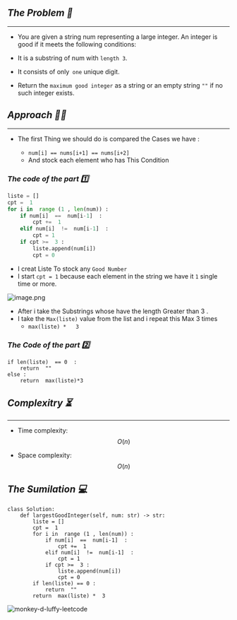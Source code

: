 ## *The Problem 🤔*    
---   

- You are given a string num representing a large integer. An integer is good if it meets the following conditions:

- It is a substring of num with `length 3`.   

- It consists of only` one` unique digit.  

- Return the `maximum good integer` as a string or an empty string `""` if no such integer exists.   

## *Approach ⛓️‍💥*   
---

-  The first Thing we should do is compared the Cases we have :   

    -  `num[i] == nums[i+1] == nums[i+2]`   
    - And stock each element who has This Condition   



###  *The code of the part 1️⃣*  
```py
liste = []     
cpt =  1  
for i in  range (1 , len(num)) :    
    if num[i]  ==  num[i-1]  :    
        cpt +=  1   
    elif num[i]  !=  num[i-1]  :   
        cpt = 1    
    if cpt >=  3 :  
        liste.append(num[i])   
        cpt = 0   
```       

-  I creat Liste To stock any `Good Number`    
- I start  `cpt = 1`  because each element in the string we have it `1` single time or more.


![image.png](https://assets.leetcode.com/users/images/a6359f4e-1c2a-4c84-92ae-9cce08c0498c_1755179887.8927388.png)   

-  After i take the Substrings whose have the length Greater than 3 .   
- I take the `Max(liste)`  value from the list  and i repeat this Max 3 times   
    - `max(liste) *   3`     

###  *The Code of the part 2️⃣*     


```pyt
if len(liste)  == 0  :   
    return  ""   
else :   
    return  max(liste)*3 
```



## *Complexitry ⏳*    
---   

- Time complexity:  $$O(n)$$
<!-- Add your time complexity here, e.g. $$O(n)$$ -->

- Space complexity: $$O(n)$$
<!-- Add your space complexity here, e.g. $$O(n)$$ -->

##  *The Sumilation 💻*   
```python3 []
class Solution:
    def largestGoodInteger(self, num: str) -> str:
        liste = []     
        cpt =  1  
        for i in  range (1 , len(num)) :    
            if num[i]  ==  num[i-1]  :    
                cpt +=  1   
            elif num[i]  !=  num[i-1]  :   
                cpt = 1    
            if cpt >=  3 :  
                liste.append(num[i])   
                cpt = 0   
        if len(liste) == 0 :   
            return  ""   
        return  max(liste) *  3  
```   


![monkey-d-luffy-leetcode](https://github.com/user-attachments/assets/68e1a9e8-ee51-4b24-8286-707e08dd4c83)
